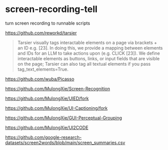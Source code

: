 # screen-recording-tell
turn screen recording to runnable scripts

https://github.com/reworkd/tarsier
>Tarsier visually tags interactable elements on a page via brackets + an ID e.g. [23]. In doing this, we provide a mapping between elements and IDs for an LLM to take actions upon (e.g. CLICK [23]). We define interactable elements as buttons, links, or input fields that are visible on the page; Tarsier can also tag all textual elements if you pass tag_text_elements=True.


https://github.com/wuba/Picasso


https://github.com/MulongXie/Screen-Recognition

https://github.com/MulongXie/UIED/fork

https://github.com/MulongXie/UI-Captioning/fork

https://github.com/MulongXie/GUI-Perceptual-Grouping

https://github.com/MulongXie/UI2CODE

https://github.com/google-research-datasets/screen2words/blob/main/screen_summaries.csv
